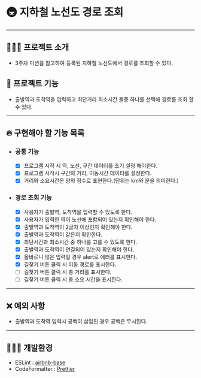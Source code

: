 # 🚇 지하철 노선도 경로 조회

---

## 💁🏻‍♂️ 프로젝트 소개

- 3주차 미션을 참고하여 등록된 지하철 노선도에서 경로를 조회할 수 있다.

## 🚀 프로젝트 기능

- 출발역과 도착역을 입력하고 최단거리 최소시간 둘중 하나를 선택해 경로를 조회 할 수 있다.

---

## 🔥 구현해야 할 기능 목록

- ### 공통 기능

  - [x] 프로그램 시작 시 역, 노선, 구간 데이터를 초기 설정 해야한다.
  - [x] 프로그램 시작시 구간의 거리, 이동시간 데이터를 설정한다.
  - [x] 거리와 소요시간은 양의 정수로 표현한다.(단위는 km와 분을 의미한다.)

- ### 경로 조회 기능

  - [x] 사용자가 출발역, 도착역을 입력할 수 있도록 한다.
  - [x] 사용자가 입력한 역이 노선에 포함되어 있는지 확인해야 한다.
  - [x] 출발역과 도착역이 2글자 이상인지 확인해야 한다.
  - [x] 출발역과 도착역이 같은지 확인한다.
  - [x] 최단시간과 최소시간 중 하나를 고를 수 있도록 한다.
  - [x] 출발역과 도착역이 연결되어 있는지 확인해야 한다.
  - [x] 올바르니 않은 입력일 경우 alert로 에러를 표시한다.
  - [x] 길찾기 버튼 클릭 시 이동 경로를 표시한다.
  - [ ] 길찾기 버튼 클릭 시 총 거리를 표시한다.
  - [ ] 길찾기 버튼 클릭 시 총 소요 시간을 표시한다.

---

## ❌ 예외 사항

- 출발역과 도착역 입력시 공백이 삽입된 경우 공백은 무시된다.

---

## 👨🏻‍💻 개발환경

- ESLint : [airbnb-base](https://github.com/airbnb/javascript/tree/master/packages/eslint-config-airbnb-base)
- CodeFormatter : [Prettier](https://prettier.io/)
